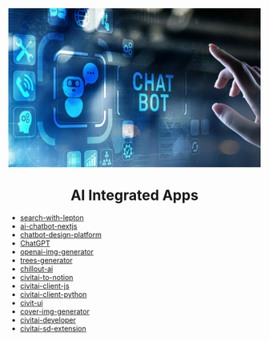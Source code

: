 <div align="center">
  <img alt="ai integrated apps" src="https://github.com/monate615/portfolio/blob/main/images/chatbot2.jpeg" align="center">
  <h1 align="center">AI Integrated Apps</h1>
</div>

- [search-with-lepton](https://github.com/monate615/search-with-lepton)
- [ai-chatbot-nextjs](https://github.com/monate615/ai-chatbot-nextjs)
- [chatbot-design-platform](https://github.com/monate615/chatbot-design-platform)
- [ChatGPT](https://github.com/monate615/ChatGPT)
- [openai-img-generator](https://github.com/monate615/openai-img-generator)
- [trees-generator](https://github.com/monate615/trees-generator)
- [chillout-ai](https://github.com/monate615/chillout-ai)
- [civitai-to-notion](https://github.com/monate615/civitai-to-notion)
- [civitai-client-js](https://github.com/monate615/civitai-client-js)
- [civitai-client-python](https://github.com/monate615/civitai-client-python)
- [civit-ui](https://github.com/monate615/civit-ui)
- [cover-img-generator](https://github.com/monate615/cover-img-generator)
- [civitai-developer](https://github.com/monate615/civitai-developer)
- [civitai-sd-extension](https://github.com/monate615/civitai-sd-extension)
